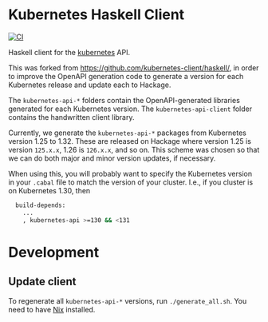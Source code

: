 # Kubernetes Haskell Client

[![CI](https://github.com/codedownio/kubernetes-api/actions/workflows/ci.yml/badge.svg)](https://github.com/codedownio/kubernetes-api/actions/workflows/ci.yml)

Haskell client for the [kubernetes](http://kubernetes.io/) API.

This was forked from https://github.com/kubernetes-client/haskell/, in order to improve the OpenAPI generation code to generate a version for each Kubernetes release and update each to Hackage.

The `kubernetes-api-*` folders contain the OpenAPI-generated libraries generated for each Kubernetes version. The `kubernetes-api-client` folder contains the handwritten client library.

Currently, we generate the `kubernetes-api-*` packages from Kubernetes version 1.25 to 1.32. These are released on Hackage where version 1.25 is version `125.x.x`, 1.26 is `126.x.x`, and so on. This scheme was chosen so that we can do both major and minor version updates, if necessary.

When using this, you will probably want to specify the Kubernetes version in your `.cabal` file to match the version of your cluster. I.e., if you cluster is on Kubernetes 1.30, then

``` bash
  build-depends:
    ...
    , kubernetes-api >=130 && <131
```

# Development

## Update client

To regenerate all `kubernetes-api-*` versions, run `./generate_all.sh`. You need to have [Nix](https://nixos.org/) installed.
